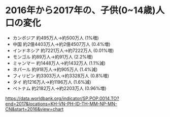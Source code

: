 # 2016年から2017年の、子供(0~14歳)人口の変化

- カンボジア 約495万人→約500万人 (1%増)
- 中国 約2億4403万人→約2億4507万人 (0.4%増) 
- インドネシア 約7221万人→約7222万人 (0.01%増)
- モンゴル 約89万人→約91万人 (2.2%増)
- ミャンマー 約1448万人→約1432万人 (1.1%減)
- ネパール 約918万人→約905万人 (1.4%減)
- フィリピン 約3303万人→約3328万人 (0.8%増)
- タイ 約1216万人→約1196万人 (1.6%減)
- ベトナム 約2182万人→約2203万人 (0.96%増)

https://data.worldbank.org/indicator/SP.POP.0014.TO?end=2017&locations=KH-VN-PH-ID-TH-MM-NP-MN-CN&start=2016&view=chart
